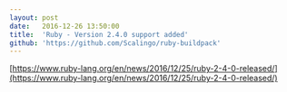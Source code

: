```yaml
---
layout:	post
date:	2016-12-26 13:50:00
title:	'Ruby - Version 2.4.0 support added'
github: 'https://github.com/Scalingo/ruby-buildpack'
---
```


[https://www.ruby-lang.org/en/news/2016/12/25/ruby-2-4-0-released/](https://www.ruby-lang.org/en/news/2016/12/25/ruby-2-4-0-released/)
